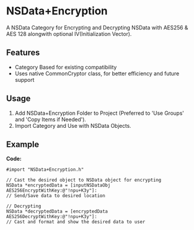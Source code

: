 NSData+Encryption
=============

A NSData Category for Encrypting and Decrypting NSData with AES256 & AES 128 alongwith optional IV(Initialization Vector).

## Features

- Category Based for existing compatibility
- Uses native CommonCryptor class, for better efficiency and future support

## Usage

1. Add NSData+Encryption Folder to Project (Preferred to 'Use Groups' and 'Copy Items if Needed').
2. Import Category and Use with NSData Objects.

## Example

**Code:**

```objc
#import "NSData+Encryption.h"

// Cast the desired object to NSData object for encrypting
NSData *encryptedData = [inputNSDataObj AES256EncryptWithKey:@"!npu+K3y"]:
// Send/Save data to desired location

// Decrypting
NSData *decryptedData = [encryptedData AES256DecryptWithKey:@"!npu+K3y"]:
// Cast and format and show the desired data to user
```
